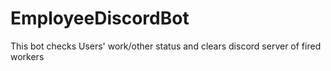 # EmployeeDiscordBot
This bot checks Users' work/other status and clears discord server of fired workers
